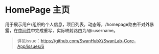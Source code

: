 # HomePage 主页

用于展示用户/组织的个人信息，项目列表，动态等，/homepage路由不对外暴露，在[中间件](../../middleware.ts)中完成重写，实际映射路由为/@:username。

> 详见issue：https://github.com/SwanHubX/SwanLab-Core-App/issues/6